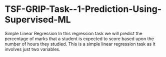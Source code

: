 # TSF-GRIP-Task--1-Prediction-Using-Supervised-ML
Simple Linear Regression
In this regression task we will predict the percentage of marks that a student is expected to score based upon the number of hours they studied. This is a simple linear regression task as it involves just two variables.
